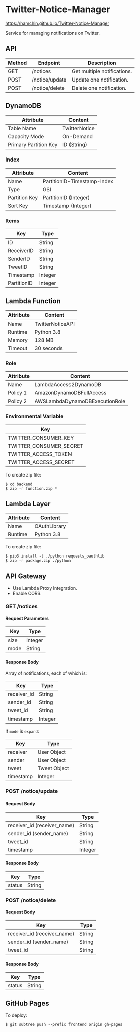 # Twitter-Notice-Manager

https://hamchin.github.io/Twitter-Notice-Manager

Service for managing notifications on Twitter.

## API

| Method | Endpoint | Description |
| - | - | - |
| GET | /notices | Get multiple notifications. |
| POST | /notice/update | Update one notification. |
| POST | /notice/delete | Delete one notification. |

## DynamoDB

| Attribute | Content |
| - | - |
| Table Name | TwitterNotice |
| Capacity Mode | On-Demand |
| Primary Partition Key | ID (String) |

### Index

| Attribute | Content |
| - | - |
| Name | PartitionID-Timestamp-Index |
| Type | GSI |
| Partition Key | PartitionID (Integer) |
| Sort Key | Timestamp (Integer) |

### Items

| Key | Type |
| - | - |
| ID | String |
| ReceiverID | String |
| SenderID | String |
| TweetID | String |
| Timestamp | Integer |
| PartitionID | Integer |

## Lambda Function

| Attribute | Content |
| - | - |
| Name | TwitterNoticeAPI |
| Runtime | Python 3.8 |
| Memory | 128 MB |
| Timeout | 30 seconds |

### Role

| Attribute | Content |
| - | - |
| Name | LambdaAccess2DynamoDB |
| Policy 1 | AmazonDynamoDBFullAccess |
| Policy 2 | AWSLambdaDynamoDBExecutionRole |

### Environmental Variable

| Key |
| - |
| TWITTER_CONSUMER_KEY |
| TWITTER_CONSUMER_SECRET |
| TWITTER_ACCESS_TOKEN |
| TWITTER_ACCESS_SECRET |

To create zip file:

```
$ cd backend
$ zip -r function.zip *
```

## Lambda Layer

| Attribute | Content |
| - | - |
| Name | OAuthLibrary |
| Runtime | Python 3.8 |

To create zip file:

```
$ pip3 install -t ./python requests_oauthlib
$ zip -r package.zip ./python
```

## API Gateway

- Use Lambda Proxy Integration.
- Enable CORS.

### GET /notices

#### Request Parameters

| Key | Type |
| - | - |
| size | Integer |
| mode | String |

#### Response Body

Array of notifications, each of which is:

| Key | Type |
| - | - |
| receiver_id | String |
| sender_id | String |
| tweet_id | String |
| timestamp | Integer |

If `mode` is `expand`:

| Key | Type |
| - | - |
| receiver | User Object |
| sender | User Object |
| tweet | Tweet Object |
| timestamp | Integer |

### POST /notice/update

#### Request Body

| Key | Type |
| - | - |
| receiver_id (receiver_name) | String |
| sender_id (sender_name) | String |
| tweet_id | String |
| timestamp | Integer |

#### Response Body

| Key | Type |
| - | - |
| status | String |

### POST /notice/delete

#### Request Body

| Key | Type |
| - | - |
| receiver_id (receiver_name) | String |
| sender_id (sender_name) | String |
| tweet_id | String |

#### Response Body

| Key | Type |
| - | - |
| status | String |

## GitHub Pages

To deploy:

```
$ git subtree push --prefix frontend origin gh-pages
```
